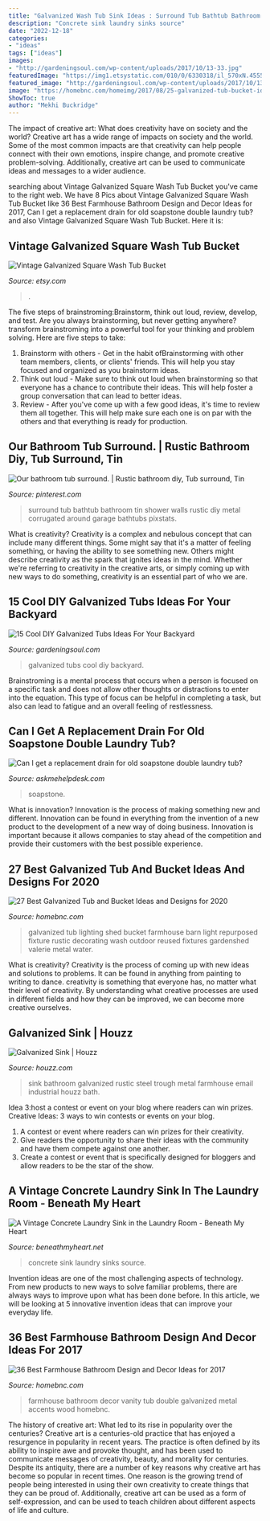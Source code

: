 ```yaml
---
title: "Galvanized Wash Tub Sink Ideas : Surround Tub Bathtub Bathroom Tin Shower Walls Rustic Diy Metal Corrugated Around Garage Bathtubs Pixstats"
description: "Concrete sink laundry sinks source"
date: "2022-12-18"
categories:
- "ideas"
tags: ["ideas"]
images:
- "http://gardeningsoul.com/wp-content/uploads/2017/10/13-33.jpg"
featuredImage: "https://img1.etsystatic.com/010/0/6330318/il_570xN.455595219_el0o.jpg"
featured_image: "http://gardeningsoul.com/wp-content/uploads/2017/10/13-33.jpg"
image: "https://homebnc.com/homeimg/2017/08/25-galvanized-tub-bucket-ideas-reused-repurposed-homebnc.jpg"
ShowToc: true
author: "Mekhi Buckridge"
---
```



The impact of creative art: What does creativity have on society and the world?
Creative art has a wide range of impacts on society and the world. Some of the most common impacts are that creativity can help people connect with their own emotions, inspire change, and promote creative problem-solving. Additionally, creative art can be used to communicate ideas and messages to a wider audience.

	

		
searching about Vintage Galvanized Square Wash Tub Bucket you've came to the right web. We have 8 Pics about Vintage Galvanized Square Wash Tub Bucket like 36 Best Farmhouse Bathroom Design and Decor Ideas for 2017, Can I get a replacement drain for old soapstone double laundry tub? and also Vintage Galvanized Square Wash Tub Bucket. Here it is:
		
    
## Vintage Galvanized Square Wash Tub Bucket

<img loading=lazy src="https://img1.etsystatic.com/010/0/6330318/il_570xN.455595219_el0o.jpg" onerror="this.onerror=null;this.src='https://tse2.mm.bing.net/th?id=OIP.poCzk6GfMPxDfdRsdNPPYgHaFU&amp;pid=15.1';" alt="Vintage Galvanized Square Wash Tub Bucket">

_Source: etsy.com_

>. 

	

The five steps of brainstroming:Brainstorm, think out loud, review, develop, and test.
Are you always brainstorming, but never getting anywhere? transform brainstroming into a powerful tool for your thinking and problem solving. Here are five steps to take: 
1. Brainstorm with others - Get in the habit ofBrainstorming with other team members, clients, or clients' friends. This will help you stay focused and organized as you brainstorm ideas. 
2. Think out loud - Make sure to think out loud when brainstorming so that everyone has a chance to contribute their ideas. This will help foster a group conversation that can lead to better ideas. 
3. Review - After you've come up with a few good ideas, it's time to review them all together. This will help make sure each one is on par with the others and that everything is ready for production. 

    
## Our Bathroom Tub Surround. | Rustic Bathroom Diy, Tub Surround, Tin

<img loading=lazy src="https://i.pinimg.com/originals/55/bc/a2/55bca2631af8a0addcb69b93ea1ee671.jpg" onerror="this.onerror=null;this.src='https://tse2.mm.bing.net/th?id=OIP.YL4iYHf5QBVxRy4fL4CwFgDYEg&amp;pid=15.1';" alt="Our bathroom tub surround. | Rustic bathroom diy, Tub surround, Tin">

_Source: pinterest.com_

>surround tub bathtub bathroom tin shower walls rustic diy metal corrugated around garage bathtubs pixstats. 

	

What is creativity?
Creativity is a complex and nebulous concept that can include many different things. Some might say that it's a matter of feeling something, or having the ability to see something new. Others might describe creativity as the spark that ignites ideas in the mind. Whether we're referring to creativity in the creative arts, or simply coming up with new ways to do something, creativity is an essential part of who we are.

    
## 15 Cool DIY Galvanized Tubs Ideas For Your Backyard

<img loading=lazy src="http://gardeningsoul.com/wp-content/uploads/2017/10/13-33.jpg" onerror="this.onerror=null;this.src='https://tse2.mm.bing.net/th?id=OIP.cv46R0mGDqKfqBffdcO7nQHaLO&amp;pid=15.1';" alt="15 Cool DIY Galvanized Tubs Ideas For Your Backyard">

_Source: gardeningsoul.com_

>galvanized tubs cool diy backyard. 

	

Brainstroming is a mental process that occurs when a person is focused on a specific task and does not allow other thoughts or distractions to enter into the equation. This type of focus can be helpful in completing a task, but also can lead to fatigue and an overall feeling of restlessness.

    
## Can I Get A Replacement Drain For Old Soapstone Double Laundry Tub?

<img loading=lazy src="https://www.askmehelpdesk.com/attachments/plumbing/32044d1279536949-can-get-replacement-drain-old-soapstone-double-laundry-tub-img_1955.jpg" onerror="this.onerror=null;this.src='https://tse3.mm.bing.net/th?id=OIP.o24Q9H4wzm8O8ZLiVajd-QHaJ4&amp;pid=15.1';" alt="Can I get a replacement drain for old soapstone double laundry tub?">

_Source: askmehelpdesk.com_

>soapstone. 

	

What is innovation?
Innovation is the process of making something new and different. Innovation can be found in everything from the invention of a new product to the development of a new way of doing business. Innovation is important because it allows companies to stay ahead of the competition and provide their customers with the best possible experience.

    
## 27 Best Galvanized Tub And Bucket Ideas And Designs For 2020

<img loading=lazy src="https://homebnc.com/homeimg/2017/08/25-galvanized-tub-bucket-ideas-reused-repurposed-homebnc.jpg" onerror="this.onerror=null;this.src='https://tse4.mm.bing.net/th?id=OIP.w5pgWWogCTtXgYsHQP9alAHaJ3&amp;pid=15.1';" alt="27 Best Galvanized Tub and Bucket Ideas and Designs for 2020">

_Source: homebnc.com_

>galvanized tub lighting shed bucket farmhouse barn light repurposed fixture rustic decorating wash outdoor reused fixtures gardenshed valerie metal water. 

	

What is creativity?
Creativity is the process of coming up with new ideas and solutions to problems. It can be found in anything from painting to writing to dance. creativity is something that everyone has, no matter what their level of creativity. By understanding what creative processes are used in different fields and how they can be improved, we can become more creative ourselves.

    
## Galvanized Sink | Houzz

<img loading=lazy src="https://st.hzcdn.com/fimgs/e341dbce0f833b89_3184-w500-h666-b0-p0--rustic-bathroom.jpg" onerror="this.onerror=null;this.src='https://tse3.mm.bing.net/th?id=OIP.AYFYDWGffBIjt2bbUQOENwHaJ3&amp;pid=15.1';" alt="Galvanized Sink | Houzz">

_Source: houzz.com_

>sink bathroom galvanized rustic steel trough metal farmhouse email industrial houzz bath. 

	

Idea 3:host a contest or event on your blog where readers can win prizes.
Creative Ideas: 3 ways to win contests or events on your blog.
1. A contest or event where readers can win prizes for their creativity.
2. Give readers the opportunity to share their ideas with the community and have them compete against one another.
3. Create a contest or event that is specifically designed for bloggers and allow readers to be the star of the show.

    
## A Vintage Concrete Laundry Sink In The Laundry Room - Beneath My Heart

<img loading=lazy src="http://www.beneathmyheart.net/wp-content/uploads/2016/10/d73cc303f391f7919cb03585256a717e.jpg" onerror="this.onerror=null;this.src='https://tse4.mm.bing.net/th?id=OIP.HCOyMXBjcQI-65FVhopsrwHaLk&amp;pid=15.1';" alt="A Vintage Concrete Laundry Sink in the Laundry Room - Beneath My Heart">

_Source: beneathmyheart.net_

>concrete sink laundry sinks source. 

	

Invention ideas are one of the most challenging aspects of technology. From new products to new ways to solve familiar problems, there are always ways to improve upon what has been done before. In this article, we will be looking at 5 innovative invention ideas that can improve your everyday life.

    
## 36 Best Farmhouse Bathroom Design And Decor Ideas For 2017

<img loading=lazy src="https://cdn.homebnc.com/homeimg/2017/02/16-farmhouse-bathroom-design-decor-ideas-homebnc.jpg" onerror="this.onerror=null;this.src='https://tse4.mm.bing.net/th?id=OIP.Sok8tvRlNvFlIvPI3shvnAHaJ4&amp;pid=15.1';" alt="36 Best Farmhouse Bathroom Design and Decor Ideas for 2017">

_Source: homebnc.com_

>farmhouse bathroom decor vanity tub double galvanized metal accents wood homebnc. 

	

The history of creative art: What led to its rise in popularity over the centuries?
Creative art is a centuries-old practice that has enjoyed a resurgence in popularity in recent years. The practice is often defined by its ability to inspire awe and provoke thought, and has been used to communicate messages of creativity, beauty, and morality for centuries. Despite its antiquity, there are a number of key reasons why creative art has become so popular in recent times. One reason is the growing trend of people being interested in using their own creativity to create things that they can be proud of. Additionally, creative art can be used as a form of self-expression, and can be used to teach children about different aspects of life and culture.

